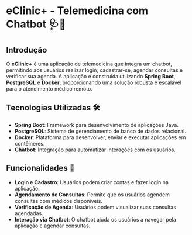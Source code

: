 # eClinic+ - Telemedicina com Chatbot 🩺🤖

## Introdução
O **eClinic+** é uma aplicação de telemedicina que integra um chatbot, permitindo aos usuários realizar login, cadastrar-se, agendar consultas e verificar sua agenda. A aplicação é construída utilizando **Spring Boot**, **PostgreSQL** e **Docker**, proporcionando uma solução robusta e escalável para o atendimento médico remoto.

## Tecnologias Utilizadas 🛠️
- **Spring Boot**: Framework para desenvolvimento de aplicações Java.
- **PostgreSQL**: Sistema de gerenciamento de banco de dados relacional.
- **Docker**: Plataforma para desenvolver, enviar e executar aplicações em contêineres.
- **Chatbot**: Integração para automatizar interações com os usuários.

## Funcionalidades 🌟
- **Login e Cadastro**: Usuários podem criar contas e fazer login na aplicação.
- **Agendamento de Consultas**: Permite que os usuários agendem consultas com médicos disponíveis.
- **Verificação de Agenda**: Usuários podem visualizar suas consultas agendadas.
- **Interação via Chatbot**: O chatbot ajuda os usuários a navegar pela aplicação e agendar consultas.

